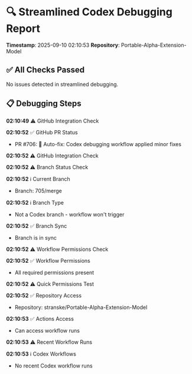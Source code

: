 # 🔍 Streamlined Codex Debugging Report

**Timestamp**: 2025-09-10 02:10:53
**Repository**: Portable-Alpha-Extension-Model

## ✅ All Checks Passed
No issues detected in streamlined debugging.

## 📋 Debugging Steps
**02:10:49** ⚠️ GitHub Integration Check

**02:10:52** ✅ GitHub PR Status
  - PR #706: 🤖 Auto-fix: Codex debugging workflow applied minor fixes

**02:10:52** ⚠️ GitHub Integration Check

**02:10:52** ⚠️ Branch Status Check

**02:10:52** ℹ️ Current Branch
  - Branch: 705/merge

**02:10:52** ℹ️ Branch Type
  - Not a Codex branch - workflow won't trigger

**02:10:52** ✅ Branch Sync
  - Branch is in sync

**02:10:52** ⚠️ Workflow Permissions Check

**02:10:52** ✅ Workflow Permissions
  - All required permissions present

**02:10:52** ⚠️ Quick Permissions Test

**02:10:52** ✅ Repository Access
  - Repository: stranske/Portable-Alpha-Extension-Model

**02:10:53** ✅ Actions Access
  - Can access workflow runs

**02:10:53** ⚠️ Recent Workflow Runs

**02:10:53** ℹ️ Codex Workflows
  - No recent Codex workflow runs
